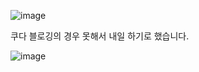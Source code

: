 ![image](https://github.com/user-attachments/assets/2c337bf3-4f16-48af-b595-426cdd47d353)

쿠다 블로깅의 경우 못해서 내일 하기로 했습니다.

![image](https://github.com/user-attachments/assets/520c9d27-f154-4720-9fac-1bccf767fbaa)
